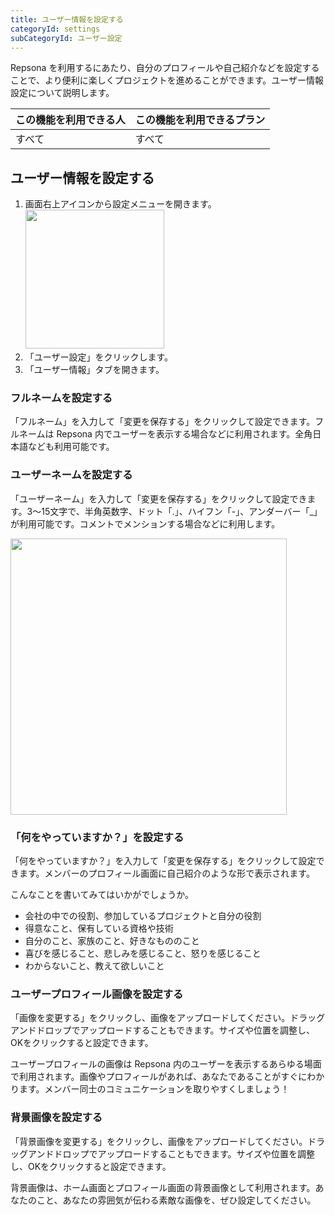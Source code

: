```yaml
---
title: ユーザー情報を設定する
categoryId: settings
subCategoryId: ユーザー設定
---
```


Repsona を利用するにあたり、自分のプロフィールや自己紹介などを設定することで、より便利に楽しくプロジェクトを進めることができます。ユーザー情報設定について説明します。

|この機能を利用できる人|この機能を利用できるプラン|
|---|---|
|すべて|すべて|

## ユーザー情報を設定する

1. 画面右上アイコンから設定メニューを開きます。<br><img src="/images/help/menu-button.png" width="222">
2. 「ユーザー設定」をクリックします。
3. 「ユーザー情報」タブを開きます。

### フルネームを設定する

「フルネーム」を入力して「変更を保存する」をクリックして設定できます。フルネームは Repsona 内でユーザーを表示する場合などに利用されます。全角日本語なども利用可能です。

### ユーザーネームを設定する

「ユーザーネーム」を入力して「変更を保存する」をクリックして設定できます。3〜15文字で、半角英数字、ドット「.」、ハイフン「-」、アンダーバー「_」が利用可能です。コメントでメンションする場合などに利用します。

<img src="/images/help/mention.png" width="442">

### 「何をやっていますか？」を設定する

「何をやっていますか？」を入力して「変更を保存する」をクリックして設定できます。メンバーのプロフィール画面に自己紹介のような形で表示されます。

こんなことを書いてみてはいかがでしょうか。

- 会社の中での役割、参加しているプロジェクトと自分の役割
- 得意なこと、保有している資格や技術
- 自分のこと、家族のこと、好きなもののこと
- 喜びを感じること、悲しみを感じること、怒りを感じること
- わからないこと、教えて欲しいこと

### ユーザープロフィール画像を設定する

「画像を変更する」をクリックし、画像をアップロードしてください。ドラッグアンドドロップでアップロードすることもできます。サイズや位置を調整し、OKをクリックすると設定できます。

ユーザープロフィールの画像は Repsona 内のユーザーを表示するあらゆる場面で利用されます。画像やプロフィールがあれば、あなたであることがすぐにわかります。メンバー同士のコミュニケーションを取りやすくしましょう！

### 背景画像を設定する

「背景画像を変更する」をクリックし、画像をアップロードしてください。ドラッグアンドドロップでアップロードすることもできます。サイズや位置を調整し、OKをクリックすると設定できます。

背景画像は、ホーム画面とプロフィール画面の背景画像として利用されます。あなたのこと、あなたの雰囲気が伝わる素敵な画像を、ぜひ設定してください。
